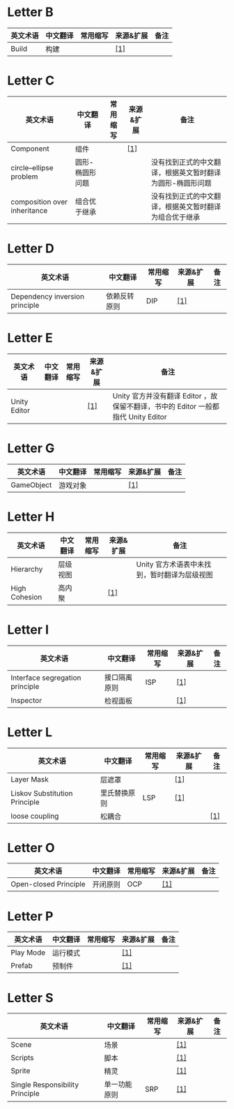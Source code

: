 # Letter B

英文术语 | 中文翻译 | 常用缩写 | 来源&扩展 | 备注
---------|---------|---------|---------|---------
 Build | 构建 | | [[1]](https://docs.unity.cn/cn/2023.2/Manual/Glossary.html) | 

# Letter C

英文术语 | 中文翻译 | 常用缩写 | 来源&扩展 | 备注
---------|---------|---------|---------|---------
 Component | 组件 | | [[1]](https://docs.unity.cn/cn/2023.2/Manual/Glossary.html) | 
|circle–ellipse problem | 圆形-椭圆形问题 |  |  | 没有找到正式的中文翻译，根据英文暂时翻译为圆形-椭圆形问题
|composition over inheritance | 组合优于继承 | | | 没有找到正式的中文翻译，根据英文暂时翻译为组合优于继承

# Letter D

英文术语 | 中文翻译 | 常用缩写 | 来源&扩展 | 备注
---------|---------|---------|---------|---------
 Dependency inversion principle | 依赖反转原则 | DIP | [[1]](https://en.wikipedia.org/wiki/Dependency_inversion_principle) | 

# Letter E

英文术语 | 中文翻译 | 常用缩写 |来源&扩展 | 备注
---------|---------|---------|---------|---------
 Unity Editor |  | | [[1]](https://docs.unity.cn/cn/2023.2/Manual/Glossary.html) | Unity 官方并没有翻译 Editor ，故保留不翻译，书中的 Editor 一般都指代 Unity Editor

# Letter G

英文术语 | 中文翻译 | 常用缩写 |来源&扩展 | 备注
---------|---------|---------|---------|---------
 GameObject | 游戏对象 | | [[1]](https://docs.unity.cn/cn/2023.2/Manual/Glossary.html)

# Letter H

英文术语 | 中文翻译 | 常用缩写 |来源&扩展 | 备注
---------|---------|---------|---------|---------
| Hierarchy | 层级视图 | | | Unity 官方术语表中未找到，暂时翻译为层级视图
 High Cohesion | 高内聚 | | [[1]](https://en.wikipedia.org/wiki/Cohesion_(computer_science))

# Letter I

英文术语 | 中文翻译 | 常用缩写 |来源&扩展 | 备注
---------|---------|---------|---------|---------
 Interface segregation principle | 接口隔离原则 | ISP | [[1]](https://en.wikipedia.org/wiki/Interface_segregation_principle)
| Inspector | 检视面板 | | [[1]](https://docs.unity.cn/cn/2023.2/Manual/Glossary.html)

# Letter L

英文术语 | 中文翻译 | 常用缩写 |来源&扩展 | 备注
---------|---------|---------|---------|---------
| Layer Mask | 层遮罩 | | [[1]](https://docs.unity.cn/cn/2023.2/Manual/Glossary.html)
 Liskov Substitution Principle | 里氏替换原则 | LSP | [[1]](https://zh.wikipedia.org/wiki/%E9%87%8C%E6%B0%8F%E6%9B%BF%E6%8D%A2%E5%8E%9F%E5%88%99)
| loose coupling | 松耦合 | | | [[1]](https://en.wikipedia.org/wiki/Loose_coupling)

# Letter O

英文术语 | 中文翻译 | 常用缩写 |来源&扩展 | 备注
---------|---------|---------|---------|---------
 Open-closed Principle | 开闭原则 | OCP | [[1]](https://zh.wikipedia.org/wiki/%E5%BC%80%E9%97%AD%E5%8E%9F%E5%88%99)

# Letter P

英文术语 | 中文翻译 | 常用缩写 |来源&扩展 | 备注
---------|---------|---------|---------|---------
| Play Mode | 运行模式 | | [[1]](https://docs.unity.cn/cn/2023.2/Manual/Glossary.html)
| Prefab | 预制件 | | [[1]](https://docs.unity.cn/cn/2023.2/Manual/Glossary.html)

# Letter S

英文术语 | 中文翻译 | 常用缩写 | 来源&扩展 | 备注
---------|---------|---------|---------|---------
 Scene | 场景 | | [[1]](https://docs.unity.cn/cn/2023.2/Manual/Glossary.html)
 Scripts | 脚本 | | [[1]](https://docs.unity.cn/cn/2023.2/Manual/Glossary.html)
 Sprite | 精灵  | | [[1]](https://docs.unity.cn/cn/2023.2/Manual/Glossary.html)
 Single Responsibility Principle | 单一功能原则 | SRP | [[1]](https://zh.wikipedia.org/wiki/%E5%8D%95%E4%B8%80%E5%8A%9F%E8%83%BD%E5%8E%9F%E5%88%99)|

